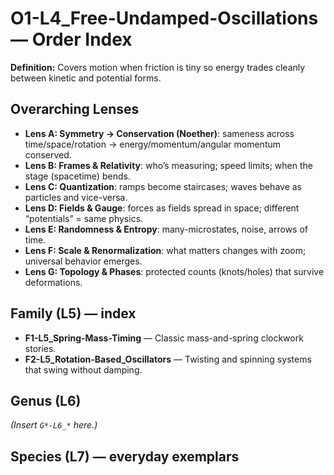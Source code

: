 # O1-L4_Free-Undamped-Oscillations — Order Index
**Definition:** Covers motion when friction is tiny so energy trades cleanly between kinetic and potential forms.

## Overarching Lenses

- **Lens A: Symmetry -> Conservation (Noether)**: sameness across time/space/rotation → energy/momentum/angular momentum conserved.
- **Lens B: Frames & Relativity**: who’s measuring; speed limits; when the stage (spacetime) bends.
- **Lens C: Quantization**: ramps become staircases; waves behave as particles and vice-versa.
- **Lens D: Fields & Gauge**: forces as fields spread in space; different “potentials” = same physics.
- **Lens E: Randomness & Entropy**: many-microstates, noise, arrows of time.
- **Lens F: Scale & Renormalization**: what matters changes with zoom; universal behavior emerges.
- **Lens G: Topology & Phases**: protected counts (knots/holes) that survive deformations.

## Family (L5) — index
- **F1-L5_Spring-Mass-Timing** — Classic mass-and-spring clockwork stories.
- **F2-L5_Rotation-Based_Oscillators** — Twisting and spinning systems that swing without damping.

## Genus (L6)
_(Insert `G*-L6_*` here.)_

## Species (L7) — everyday exemplars
